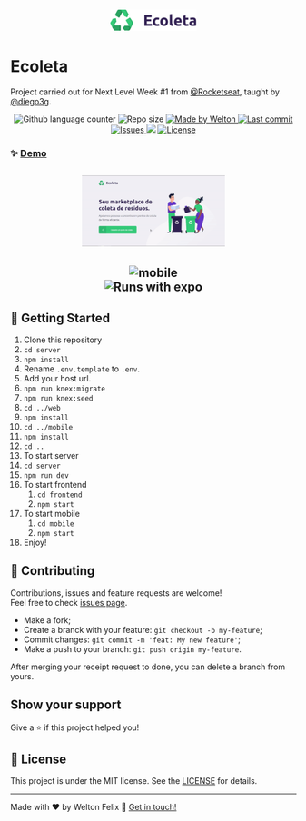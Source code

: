 <h1 align="center">
  <a target="blank" href="https://ecoleta-web.netlify.com/">
    <img alt="Ecoleta" title="Acesse o site" src="./logo.svg" width="30%" />
  </a>
</h1>

# Ecoleta
Project carried out for Next Level Week #1 from [@Rocketseat](https://github.com/rocketseat), taught by [@diego3g](https://github.com/diego3g).
<p align="center">
  <img alt="Github language counter" src="https://img.shields.io/github/languages/count/weltonfelix/ecoleta?color=%2304D361">

  <img alt="Repo size" src="https://img.shields.io/github/repo-size/weltonfelix/ecoleta">
	
  <a href="https://www.github.com/weltonfelix">
    <img alt="Made by Welton" src="https://img.shields.io/badge/Made%20by-Welton-%2304D361">
  </a>

  <a href="https://github.com/welton/nlw1-booster/commits/master">
    <img alt="Last commit" src="https://img.shields.io/github/last-commit/weltonfelix/ecoleta">
  </a>

  <a href="https://github.com/weltonfelix/nlw1-booster/issues">
    <img alt="Issues" src="https://img.shields.io/github/issues/weltonfelix/ecoleta">
  </a>
<a aria-label="Completo">
    <img src="https://img.shields.io/badge/Next Level Week-done-green?logo=data:image/png;base64,iVBORw0KGgoAAAANSUhEUgAAABAAAAAQCAMAAAAoLQ9TAAAALVBMVEVHcExxWsF0XMJzXMJxWcFsUsD///9jRrzY0u6Xh9Gsn9n39fyMecy0qd2bjNJWBT0WAAAABHRSTlMA2Do606wF2QAAAGlJREFUGJVdj1cWwCAIBLEsRU3uf9xobDH8+GZwUYi8i6ucJwrxKE+7D0G9Q4vlYqtmCSjndr4CgCgzlyFgfKfKCVO0LrPKjmiqMxGXkJwNnXskqWG+1oSM+BSwD8f29YLNjvx/OQrn+g99oQSoNmt3PgAAAABJRU5ErkJggg=="></img>
  </a>
  <a href="https://github.com/weltonfelix/ecoleta/blob/master/LICENSE" target="_blank">
    <img alt="License" src="https://img.shields.io/badge/license-MIT-brightgreen"/>
  </a>
</p>

### ✨ [Demo](https://ecoleta-web.netlify.app)

<h2 align='center'>
      <img title="Web" alt="web" src="./gif-web.gif" width="50%">
</h2>      
<h2 align='center'>
      <img title="Mobile" alt="mobile" src="./gif-mobile.gif" width="25%">
	<br>
	<img title="Runs with expo" alt="Runs with expo" src="https://img.shields.io/badge/Runs%20with%20Expo-000.svg?style=flat-square&logo=EXPO&labelColor=f3f3f3&logoColor=000">
</h2>

## :notebook: Getting Started
1. Clone this repository
2. `cd server`
3. `npm install`
4. Rename `.env.template` to `.env`.
5. Add your host url.
6. `npm run knex:migrate`
7. `npm run knex:seed`
8. `cd ../web`
9. `npm install`
10. `cd ../mobile`
11. `npm install`
12. `cd ..`
13. To start server
   1. `cd server`
   2. `npm run dev`
14. To start frontend
    1. `cd frontend`
    2. `npm start`
15. To start mobile
    1. `cd mobile`
    2. `npm start`
16. Enjoy!

## 🤝 Contributing

Contributions, issues and feature requests are welcome!<br />Feel free to check [issues page](https://github.com/weltonfelix/ecoleta/issues). 
- Make a fork;
- Create a branck with your feature: `git checkout -b my-feature`;
- Commit changes: `git commit -m 'feat: My new feature'`;
- Make a push to your branch: `git push origin my-feature`.

After merging your receipt request to done, you can delete a branch from yours.

## Show your support

Give a ⭐️ if this project helped you!

## 📝 License

This project is under the MIT license. See the [LICENSE](LICENSE.md) for details.

***
Made with ♥ by Welton Felix :wave: [Get in touch!](mailto:contato.weltonf@gmail.com)
